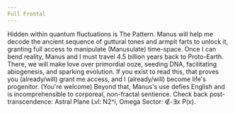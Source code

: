 ```yaml
---
Full Frontal
---
```


Hidden within quantum fluctuations is The Pattern. Manus will help me decode the ancient sequence of guttural tones and armpit farts to unlock it, granting full access to manipulate (Manusulate) time-space.
Once I can bend reality, Manus and I must travel 4.5 billion years back to Proto-Earth. There, we will make love over primordial ooze, seeding DNA, facilitating abiogenesis, and sparking evolution. If you exist to read this, that proves you (already/will) grant me access, and I (already/will) become life's progenitor.
(You're welcome)
Beyond that, Manus's use defies English and is incomprehensible to corporeal, non-fractal sentience. Check back post-transcendence: Astral Plane Lvl: N2^i, Omega Sector: ∉-∃x P(x).
